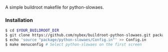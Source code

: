 A simple buildroot makefile for python-slowaes.

### Installation
```bash
$ cd $YOUR_BUILDROOT_DIR
$ git clone https://github.com/nybex/buildroot-python-slowaes.git package/python-slowaes
$ echo 'source "package/python-slowaes/Config.in"' >> Config.in
$ make menuconfig # Select python-slowaes on the first screen
```

